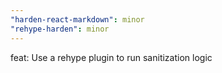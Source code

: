 ```yaml
---
"harden-react-markdown": minor
"rehype-harden": minor
---
```


feat: Use a rehype plugin to run sanitization logic
